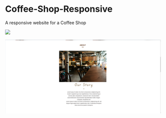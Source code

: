 # Coffee-Shop-Responsive
 A responsive website for a Coffee Shop

![](www.github.com/burka11/Responsive-Coffee-Shop/blob/main/screenshots/gif.gif)

<img src="screenshots/about.png">
